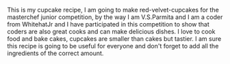 This is my cupcake recipe, I am going to make red-velvet-cupcakes for the masterchef junior competition, by the way I am V.S.Parmita and I am a coder from WhitehatJr and I have participated in this competition to show that coders are also great cooks and can make delicious dishes. I love to cook food and bake cakes, cupcakes are smaller than cakes but tastier. I am sure this recipe is going to be useful for everyone and don't forget to add all the ingredients of the correct amount.
